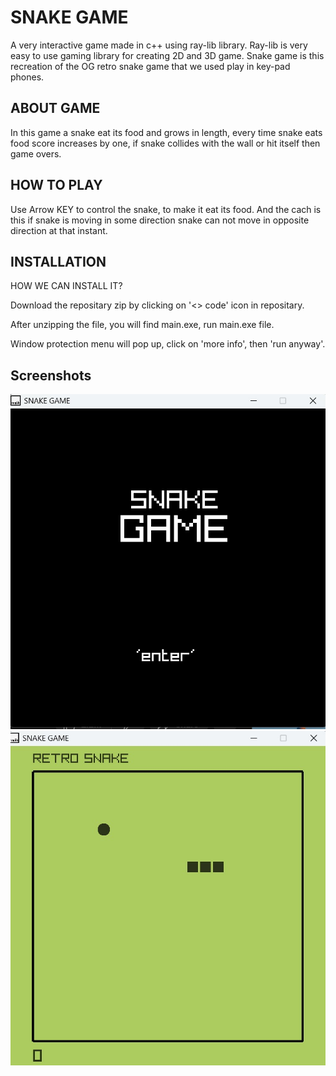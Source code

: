 
# SNAKE GAME

A very interactive game made in c++ using ray-lib library. Ray-lib is very easy to use gaming library for creating 2D and 3D game.
Snake game is this recreation of the OG retro snake game that we used play in key-pad phones.


## ABOUT GAME

In this game a snake eat its food and grows in length, every time snake eats food score increases by one, if snake collides with the wall or hit itself then game overs.
## HOW TO PLAY

Use Arrow KEY to control the snake, to make it eat its food.
And the cach is this if snake is moving in some direction snake can not move in opposite direction
at that instant.
## INSTALLATION

HOW WE CAN INSTALL IT?

Download the repositary zip by clicking on '<> code' icon in repositary.

After unzipping the file, you will find main.exe, run main.exe file.

Window protection menu will pop up, click on 'more info', then 'run anyway'.
## Screenshots

![App Screenshot](preview1.jpg)
![App Screenshot](preview2.jpg)

